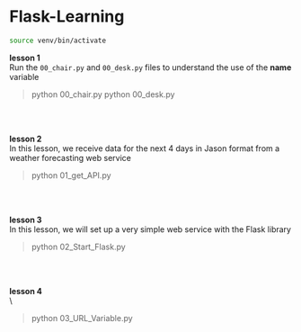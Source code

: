 # Flask-Learning

```bash
source venv/bin/activate
```

**lesson 1**\
Run the `00_chair.py` and `00_desk.py` files to understand the use of the __name__ variable
> python 00_chair.py
> python 00_desk.py
<br />
<br />

**lesson 2**\
In this lesson, we receive data for the next 4 days in Jason format from a weather forecasting web service
> python 01_get_API.py
<br />
<br />

**lesson 3**\
In this lesson, we will set up a very simple web service with the Flask library
> python 02_Start_Flask.py
<br />
<br />

**lesson 4**\
\
> python 03_URL_Variable.py
